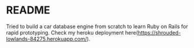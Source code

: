 # README

Tried to build a car database engine from scratch to learn Ruby on Rails for rapid prototyping. Check my heroku deployment here(https://shrouded-lowlands-84275.herokuapp.com/).
